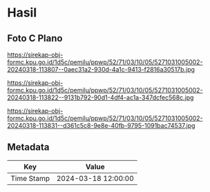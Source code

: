 # Hasil

## Foto C Plano

https://sirekap-obj-formc.kpu.go.id/1d5c/pemilu/ppwp/52/71/03/10/05/5271031005002-20240318-113807--0aec31a2-930d-4a1c-9413-f2816a30517b.jpg

https://sirekap-obj-formc.kpu.go.id/1d5c/pemilu/ppwp/52/71/03/10/05/5271031005002-20240318-113822--9131b792-90d1-4df4-ac1a-347dcfec568c.jpg

https://sirekap-obj-formc.kpu.go.id/1d5c/pemilu/ppwp/52/71/03/10/05/5271031005002-20240318-113831--d361c5c8-9e8e-40fb-9795-1091bac74537.jpg


## Metadata

| Key        | Value               |
| ---------- | ------------------- |
| Time Stamp | 2024-03-18 12:00:00 |



